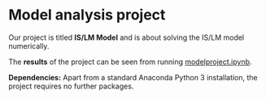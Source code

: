 # Model analysis project

Our project is titled **IS/LM Model** and is about solving the IS/LM model numerically.

The **results** of the project can be seen from running [modelproject.ipynb](modelproject.ipynb).

**Dependencies:** Apart from a standard Anaconda Python 3 installation, the project requires no further packages.
